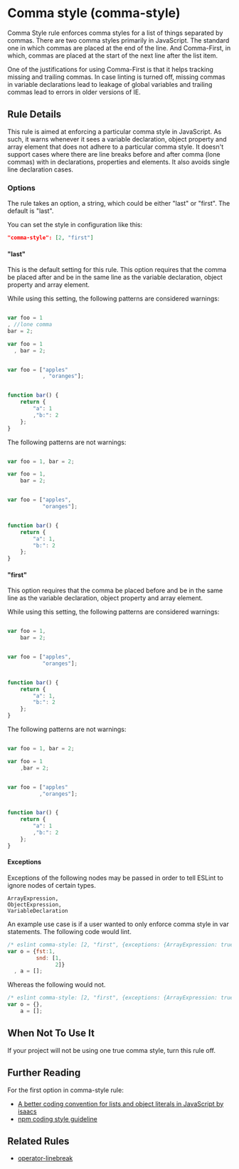 # Comma style (comma-style)

Comma Style rule enforces comma styles for a list of things separated by commas. There are two comma styles primarily in JavaScript. The standard one in which commas are placed at the end of the line. And Comma-First, in which, commas are placed at the start of the next line after the list item.

One of the justifications for using Comma-First is that it helps tracking missing and trailing commas.
In case linting is turned off, missing commas in variable declarations lead to leakage of global variables and trailing commas lead to errors in older versions of IE.


## Rule Details

This rule is aimed at enforcing a particular comma style in JavaScript. As such, it warns whenever it sees a variable declaration, object property and array element that does not adhere to a particular comma style. It doesn't support cases where there are line breaks before and after comma (lone commas) with in declarations, properties and elements. It also avoids single line declaration cases.

### Options

The rule takes an option, a string, which could be either "last" or "first". The default is "last".

You can set the style in configuration like this:

```json
"comma-style": [2, "first"]
```

#### "last"

This is the default setting for this rule. This option requires that the comma be placed after and be in the same line as the variable declaration, object property and array element.

While using this setting, the following patterns are considered warnings:

```js

var foo = 1
, //lone comma
bar = 2;

var foo = 1
  , bar = 2;


var foo = ["apples"
           , "oranges"];


function bar() {
    return {
        "a": 1
        ,"b:": 2
    };
}

```

The following patterns are not warnings:

```js

var foo = 1, bar = 2;

var foo = 1,
    bar = 2;


var foo = ["apples",
           "oranges"];


function bar() {
    return {
        "a": 1,
        "b:": 2
    };
}

```

#### "first"

This option requires that the comma be placed before and be in the same line as the variable declaration, object property and array element.

While using this setting, the following patterns are considered warnings:

```js

var foo = 1,
    bar = 2;


var foo = ["apples",
           "oranges"];


function bar() {
    return {
        "a": 1,
        "b:": 2
    };
}

```

The following patterns are not warnings:

```js

var foo = 1, bar = 2;

var foo = 1
    ,bar = 2;


var foo = ["apples"
          ,"oranges"];


function bar() {
    return {
        "a": 1
        ,"b:": 2
    };
}

```

#### Exceptions

Exceptions of the following nodes may be passed in order to tell ESLint to ignore nodes of certain types.

```text
ArrayExpression,
ObjectExpression,
VariableDeclaration
```

An example use case is if a user wanted to only enforce comma style in var statements.
The following code would lint.

```js
/* eslint comma-style: [2, "first", {exceptions: {ArrayExpression: true, ObjectExpression: true} }] */
var o = {fst:1,
         snd: [1,
               2]}
  , a = [];
```

Whereas the following would not.

```js
/* eslint comma-style: [2, "first", {exceptions: {ArrayExpression: true, ObjectExpression: true} }] */
var o = {},
    a = [];
```

## When Not To Use It

If your project will not be using one true comma style, turn this rule off.


## Further Reading

For the first option in comma-style rule:

* [A better coding convention for lists and object literals in JavaScript by isaacs](https://gist.github.com/isaacs/357981)
* [npm coding style guideline](https://www.npmjs.org/doc/misc/npm-coding-style.html)


## Related Rules

* [operator-linebreak](operator-linebreak.md)
